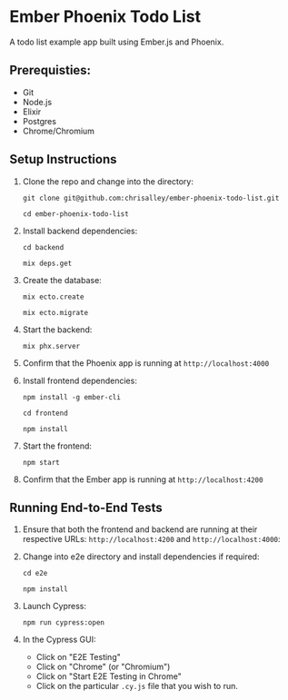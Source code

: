 # Ember Phoenix Todo List

A todo list example app built using Ember.js and Phoenix.

## Prerequisties:

- Git
- Node.js
- Elixir
- Postgres
- Chrome/Chromium

## Setup Instructions

1. Clone the repo and change into the directory:

   `git clone git@github.com:chrisalley/ember-phoenix-todo-list.git`

   `cd ember-phoenix-todo-list`

2. Install backend dependencies:

   `cd backend`

   `mix deps.get`

3. Create the database:

   `mix ecto.create`

   `mix ecto.migrate`

4. Start the backend:

   `mix phx.server`

5. Confirm that the Phoenix app is running at `http://localhost:4000`

6. Install frontend dependencies:

   `npm install -g ember-cli`

   `cd frontend`

   `npm install`

7. Start the frontend:

   `npm start`

8. Confirm that the Ember app is running at `http://localhost:4200`

## Running End-to-End Tests

1. Ensure that both the frontend and backend are running at their respective
   URLs: `http://localhost:4200` and `http://localhost:4000`:

2. Change into e2e directory and install dependencies if required:

   `cd e2e`

   `npm install`

3. Launch Cypress:

   `npm run cypress:open`

4. In the Cypress GUI:

   - Click on "E2E Testing"
   - Click on "Chrome" (or "Chromium")
   - Click on "Start E2E Testing in Chrome"
   - Click on the particular `.cy.js` file that you wish to run.
